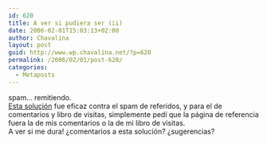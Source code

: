 ```yaml
---
id: 620
title: A ver si pudiera ser (ii)
date: 2006-02-01T15:03:13+02:00
author: Chavalina
layout: post
guid: http://www.wp.chavalina.net/?p=620
permalink: /2006/02/01/post-620/
categories:
  - Metaposts
---
```

spam… remitiendo.  
<a href="http://www.chavalina.net/comentar.php?idpost=607&#038;q=spam" target="_blank">Esta solución</a> fue eficaz contra el spam de referidos, y para el de comentarios y libro de visitas, simplemente pedí que la página de referencia fuera la de mis comentarios o la de mi libro de visitas.  
A ver si me dura! ¿comentarios a esta solución? ¿sugerencias?